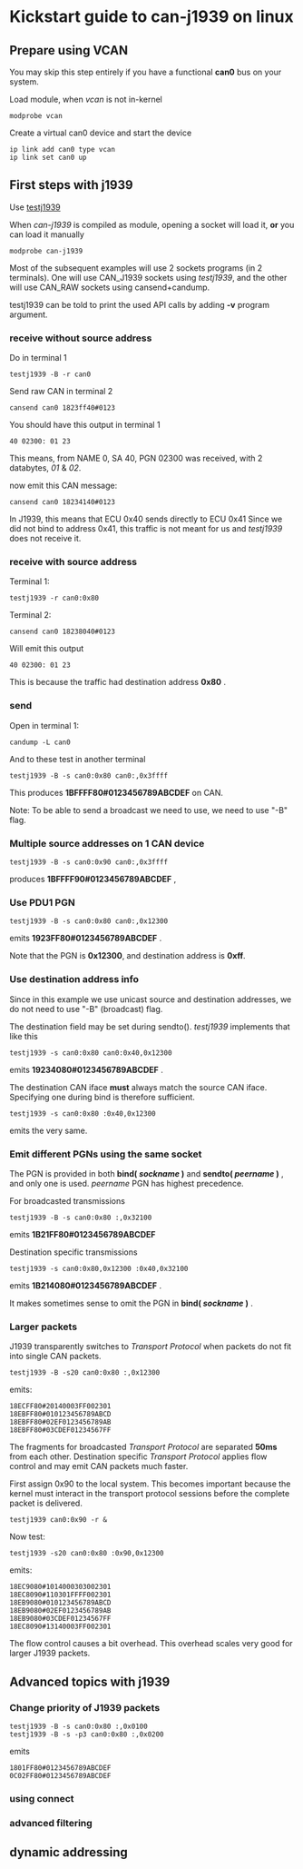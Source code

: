 # Kickstart guide to can-j1939 on linux

## Prepare using VCAN

You may skip this step entirely if you have a functional
**can0** bus on your system.

Load module, when *vcan* is not in-kernel

	modprobe vcan

Create a virtual can0 device and start the device

	ip link add can0 type vcan
	ip link set can0 up

## First steps with j1939

Use [testj1939](testj1939.c)

When *can-j1939* is compiled as module, opening a socket will load it,
__or__ you can load it manually

	modprobe can-j1939

Most of the subsequent examples will use 2 sockets programs (in 2 terminals).
One will use CAN_J1939 sockets using *testj1939*,
and the other will use CAN_RAW sockets using cansend+candump.

testj1939 can be told to print the used API calls by adding **-v** program argument.

### receive without source address

Do in terminal 1

	testj1939 -B -r can0

Send raw CAN in terminal 2

	cansend can0 1823ff40#0123

You should have this output in terminal 1

	40 02300: 01 23

This means, from NAME 0, SA 40, PGN 02300 was received,
with 2 databytes, *01* & *02*.

now emit this CAN message:

	cansend can0 18234140#0123

In J1939, this means that ECU 0x40 sends directly to ECU 0x41
Since we did not bind to address 0x41, this traffic
is not meant for us and *testj1939* does not receive it.

### receive with source address

Terminal 1:

	testj1939 -r can0:0x80

Terminal 2:

	cansend can0 18238040#0123

Will emit this output

	40 02300: 01 23

This is because the traffic had destination address __0x80__ .

### send

Open in terminal 1:

	candump -L can0

And to these test in another terminal

	testj1939 -B -s can0:0x80 can0:,0x3ffff

This produces **1BFFFF80#0123456789ABCDEF** on CAN.

Note: To be able to send a broadcast we need to use, we need to use "-B" flag.

### Multiple source addresses on 1 CAN device

	testj1939 -B -s can0:0x90 can0:,0x3ffff

produces **1BFFFF90#0123456789ABCDEF** ,

### Use PDU1 PGN

	testj1939 -B -s can0:0x80 can0:,0x12300

emits **1923FF80#0123456789ABCDEF** .

Note that the PGN is **0x12300**, and destination address is **0xff**.

### Use destination address info

Since in this example we use unicast source and destination addresses, we do
not need to use "-B" (broadcast) flag.

The destination field may be set during sendto().
*testj1939* implements that like this

	testj1939 -s can0:0x80 can0:0x40,0x12300

emits **19234080#0123456789ABCDEF** .

The destination CAN iface __must__ always match the source CAN iface.
Specifying one during bind is therefore sufficient.

	testj1939 -s can0:0x80 :0x40,0x12300

emits the very same.

### Emit different PGNs using the same socket

The PGN is provided in both __bind( *sockname* )__ and
__sendto( *peername* )__ , and only one is used.
*peername* PGN has highest precedence.

For broadcasted transmissions

	testj1939 -B -s can0:0x80 :,0x32100

emits **1B21FF80#0123456789ABCDEF**

Destination specific transmissions

	testj1939 -s can0:0x80,0x12300 :0x40,0x32100

emits **1B214080#0123456789ABCDEF** .

It makes sometimes sense to omit the PGN in __bind( *sockname* )__ .

### Larger packets

J1939 transparently switches to *Transport Protocol* when packets
do not fit into single CAN packets.

	testj1939 -B -s20 can0:0x80 :,0x12300

emits:

	18ECFF80#20140003FF002301
	18EBFF80#010123456789ABCD
	18EBFF80#02EF0123456789AB
	18EBFF80#03CDEF01234567FF

The fragments for broadcasted *Transport Protocol* are separated
__50ms__ from each other.
Destination specific *Transport Protocol* applies flow control
and may emit CAN packets much faster.

First assign 0x90 to the local system.
This becomes important because the kernel must interact in the
transport protocol sessions before the complete packet is delivered.

	testj1939 can0:0x90 -r &

Now test:

	testj1939 -s20 can0:0x80 :0x90,0x12300

emits:

	18EC9080#1014000303002301
	18EC8090#110301FFFF002301
	18EB9080#010123456789ABCD
	18EB9080#02EF0123456789AB
	18EB9080#03CDEF01234567FF
	18EC8090#13140003FF002301

The flow control causes a bit overhead.
This overhead scales very good for larger J1939 packets.

## Advanced topics with j1939

### Change priority of J1939 packets

	testj1939 -B -s can0:0x80 :,0x0100
	testj1939 -B -s -p3 can0:0x80 :,0x0200

emits

	1801FF80#0123456789ABCDEF
	0C02FF80#0123456789ABCDEF

### using connect

### advanced filtering

## dynamic addressing
